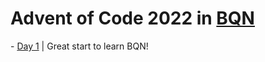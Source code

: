 # Advent of Code 2022 in [BQN](https://mlochbaum.github.io/BQN/doc/index.html)

- [Day 1](https://github.com/0xmycf/Advent-of-code/blob/main/2022/bqn-22/day1.bqn) | Great start to learn BQN!
